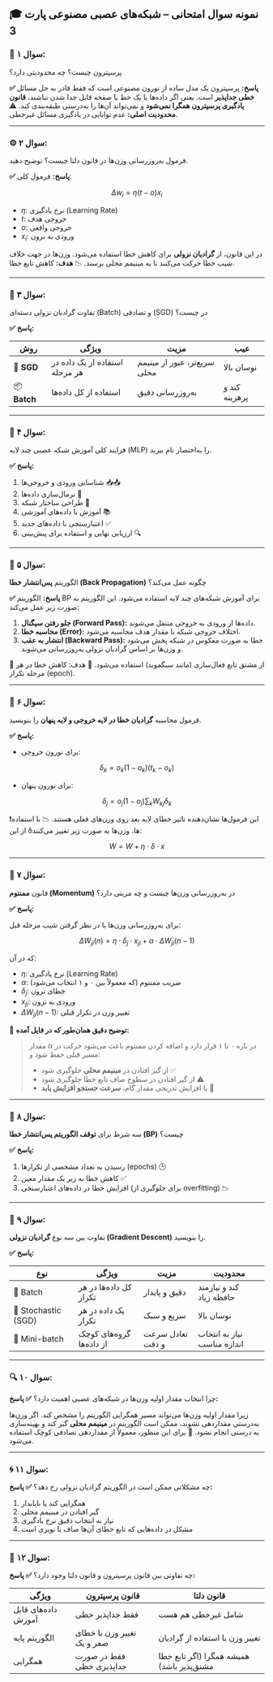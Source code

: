 
## 🎓 نمونه سوال امتحانی – شبکه‌های عصبی مصنوعی پارت 3

### 🧠 سوال ۱:

پرسپترون چیست؟ چه محدودیتی دارد؟

**✅ پاسخ:**
پرسپترون یک مدل ساده از نورون مصنوعی است که فقط قادر به حل مسائل **خطی جداپذیر** است. یعنی اگر داده‌ها با یک خط یا صفحه قابل جدا شدن نباشند، **قانون یادگیری پرسپترون همگرا نمی‌شود** و نمی‌تواند آن‌ها را به‌درستی طبقه‌بندی کند.
⚠️ **محدودیت اصلی:** عدم توانایی در یادگیری مسائل غیرخطی.

---

### ⚙️ سوال ۲:

فرمول به‌روزرسانی وزن‌ها در قانون دلتا چیست؟ توضیح دهید.

**✅ پاسخ:**
فرمول کلی:

$$
\Delta w_i = \eta (t - o)x_i
$$

* $\eta$: نرخ یادگیری (Learning Rate)
* $t$: خروجی هدف
* $o$: خروجی واقعی
* $x_i$: ورودی به نرون

در این قانون، از **گرادیان نزولی** برای کاهش خطا استفاده می‌شود. وزن‌ها در جهت خلاف شیب خطا حرکت می‌کنند تا به مینیمم محلی برسند.
📉 **هدف:** کاهش تابع خطا.

---

### 🧮 سوال ۳:

تفاوت گرادیان نزولی دسته‌ای (Batch) و تصادفی (SGD) در چیست؟

**✅ پاسخ:**

| روش          | ویژگی                          | مزیت                         | عیب           |
| ------------ | ------------------------------ | ---------------------------- | ------------- |
| 🎲 **SGD**   | استفاده از یک داده در هر مرحله | سریع‌تر، عبور از مینیمم محلی | نوسان بالا    |
| 📦 **Batch** | استفاده از کل داده‌ها          | به‌روزرسانی دقیق             | کند و پرهزینه |

---

### 🧪 سوال ۴:

فرایند کلی آموزش شبکه عصبی چند لایه (MLP) را به‌اختصار نام ببرید.

**✅ پاسخ:**

1. شناسایی ورودی و خروجی‌ها 📥📤
2. نرمال‌سازی داده‌ها 📏
3. طراحی ساختار شبکه 🧱
4. آموزش با داده‌های آموزشی 📚
5. اعتبارسنجی با داده‌های جدید ✅
6. ارزیابی نهایی و استفاده برای پیش‌بینی 🔍


---

### 🔄 سوال ۵:

الگوریتم **پس‌انتشار خطا (Back Propagation)** چگونه عمل می‌کند؟

**✅ پاسخ:**
الگوریتم BP برای آموزش شبکه‌های چند لایه استفاده می‌شود. این الگوریتم به صورت زیر عمل می‌کند:

1. **جلو رفتن سیگنال (Forward Pass):** داده‌ها از ورودی به خروجی منتقل می‌شوند.
2. **محاسبه خطا (Error):** اختلاف خروجی شبکه با مقدار هدف محاسبه می‌شود.
3. **انتشار به عقب (Backward Pass):** خطا به صورت معکوس در شبکه پخش می‌شود و وزن‌ها بر اساس گرادیان نزولی به‌روزرسانی می‌شوند.

📌 از مشتق تابع فعال‌سازی (مانند سیگموید) استفاده می‌شود.
🎯 هدف: کاهش خطا در هر مرحله تکرار (epoch).

---

### 🔢 سوال ۶:

فرمول محاسبه **گرادیان خطا در لایه خروجی و لایه پنهان** را بنویسید.

**✅ پاسخ:**

* برای نورون خروجی:

$$
\delta_k = o_k (1 - o_k)(t_k - o_k)
$$

* برای نورون پنهان:

$$
\delta_j = o_j (1 - o_j) \sum_k W_{kj} \delta_k
$$

❗این فرمول‌ها نشان‌دهنده تاثیر خطای لایه بعد روی وزن‌های فعلی هستند.
📉 با استفاده از این δها، وزن‌ها به صورت زیر تغییر می‌کنند:

$$
W = W + \eta \cdot \delta \cdot x
$$

---

### 🔁 سوال ۷:

قانون **ممنتوم (Momentum)** در به‌روزرسانی وزن‌ها چیست و چه مزیتی دارد؟

**✅ پاسخ:**

برای به‌روزرسانی وزن‌ها با در نظر گرفتن شیب مرحله قبل:

$$
\Delta W_{ji}(n) = \eta \cdot \delta_j \cdot x_{ji} + \alpha \cdot \Delta W_{ji}(n-1)
$$

که در آن:

* $\eta$: نرخ یادگیری (Learning Rate)
* $\alpha$: ضریب ممنتوم (که معمولاً بین ۰ و ۱ انتخاب می‌شود)
* $\delta_j$: خطای نرون
* $x_{ji}$: ورودی به نرون
* $\Delta W_{ji}(n-1)$: تغییر وزن در تکرار قبلی

📌 **توضیح دقیق همان‌طور که در فایل آمده:**

> مقدار $\alpha$ در بازه ۰ تا ۱ قرار دارد و اضافه کردن ممنتوم باعث می‌شود حرکت در مسیر قبلی حفظ شود و:
>
> * از گیر افتادن در **مینیمم محلی** جلوگیری شود ✅
> * از گیر افتادن در سطوح صاف تابع خطا جلوگیری شود ⚠️
> * با افزایش تدریجی مقدار گام، **سرعت جستجو افزایش یابد** 🚀



---
### 🚫 سوال ۸:

سه شرط برای **توقف الگوریتم پس‌انتشار خطا (BP)** چیست؟

**✅ پاسخ:**

1. رسیدن به تعداد مشخصی از تکرارها (epochs) 🕒
2. کاهش خطا به زیر یک مقدار معین ✅
3. افزایش خطا در داده‌های اعتبارسنجی (برای جلوگیری از overfitting) 📉

---

### 🧩 سوال ۹:

تفاوت بین سه نوع **گرادیان نزولی (Gradient Descent)** را بنویسید.

**✅ پاسخ:**

| نوع                 | ویژگی                    | مزیت             | محدودیت                     |
| ------------------- | ------------------------ | ---------------- | --------------------------- |
| 🧺 Batch            | کل داده‌ها در هر تکرار   | دقیق و پایدار    | کند و نیازمند حافظه زیاد    |
| 🎲 Stochastic (SGD) | یک داده در هر تکرار      | سریع و سبک       | نوسان بالا                  |
| 🧬 Mini-batch       | گروه‌های کوچک از داده‌ها | تعادل سرعت و دقت | نیاز به انتخاب اندازه مناسب |


---

### 🔍 **سوال ۱۰:**

چرا انتخاب مقدار اولیه وزن‌ها در شبکه‌های عصبی اهمیت دارد؟
**✅ پاسخ:**

زیرا مقدار اولیه وزن‌ها می‌تواند مسیر همگرایی الگوریتم را مشخص کند. اگر وزن‌ها به‌درستی مقداردهی نشوند، ممکن است الگوریتم در **مینیمم محلی** گیر کند و بهینه‌سازی به درستی انجام نشود.
📌 برای این منظور، معمولاً از مقداردهی تصادفی کوچک استفاده می‌شود.

---

### 🌀 **سوال ۱۱:**

چه مشکلاتی ممکن است در الگوریتم گرادیان نزولی رخ دهد؟
**✅ پاسخ:**

1. همگرایی کند یا ناپایدار
2. گیر افتادن در مینیمم محلی
3. نیاز به انتخاب دقیق نرخ یادگیری
4. مشکل در داده‌هایی که تابع خطای آن‌ها صاف یا نویزی است

---

### 🧠 **سوال ۱۲:**

چه تفاوتی بین قانون پرسپترون و قانون دلتا وجود دارد؟
**✅ پاسخ:**

| ویژگی               | قانون پرسپترون             | قانون دلتا                                |
| ------------------- | -------------------------- | ----------------------------------------- |
| داده‌های قابل آموزش | فقط جداپذیر خطی            | شامل غیرخطی هم هست                        |
| الگوریتم پایه       | تغییر وزن با خطای صفر و یک | تغییر وزن با استفاده از گرادیان           |
| همگرایی             | فقط در صورت جداپذیری خطی   | همیشه همگرا (اگر تابع خطا مشتق‌پذیر باشد) |


